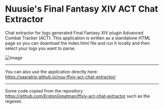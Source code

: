 # Nuusie's Final Fantasy XIV  ACT Chat Extractor
Chat extractor for logs generated Final Fantasy XIV plugin Advanced Combat Tracker (ACT).
This application is written as a standalone HTML page so you can download the index.html file and run it locally and then select your logs you want to parse.

![image](https://user-images.githubusercontent.com/16946048/132255362-9fc58b4e-5b38-4195-ae07-e00b5e2bab12.png)

----
You can also use the application directly here: https://saaratrix.github.io/nuu-ffxiv-act-chat-extractor/ 

----
Some code copied from the repository https://github.com/ErstonGreatman/ffxiv-act-chat-extractor such as the regexes.

